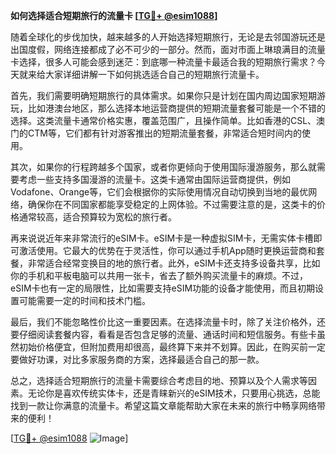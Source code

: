 **如何选择适合短期旅行的流量卡 [[TG💪+ @esim1088](https://t.me/s/esim1088)]**

随着全球化的步伐加快，越来越多的人开始选择短期旅行，无论是去邻国游玩还是出国度假，网络连接都成了必不可少的一部分。然而，面对市面上琳琅满目的流量卡选择，很多人可能会感到迷茫：到底哪一种流量卡最适合我的短期旅行需求？今天就来给大家详细讲解一下如何挑选适合自己的短期旅行流量卡。

首先，我们需要明确短期旅行的具体需求。如果你只是计划在国内周边国家短期游玩，比如港澳台地区，那么选择本地运营商提供的短期流量套餐可能是一个不错的选择。这类流量卡通常价格实惠，覆盖范围广，且操作简单。比如香港的CSL、澳门的CTM等，它们都有针对游客推出的短期流量套餐，非常适合短时间内的使用。

其次，如果你的行程跨越多个国家，或者你更倾向于使用国际漫游服务，那么就需要考虑一些支持多国漫游的流量卡。这类卡通常由国际运营商提供，例如Vodafone、Orange等，它们会根据你的实际使用情况自动切换到当地的最优网络，确保你在不同国家都能享受稳定的上网体验。不过需要注意的是，这类卡的价格通常较高，适合预算较为宽松的旅行者。

再来说说近年来非常流行的eSIM卡。eSIM卡是一种虚拟SIM卡，无需实体卡槽即可激活使用。它最大的优势在于灵活性，你可以通过手机App随时更换运营商和套餐，非常适合经常变换目的地的旅行者。此外，eSIM卡还支持多设备共享，比如你的手机和平板电脑可以共用一张卡，省去了额外购买流量卡的麻烦。不过，eSIM卡也有一定的局限性，比如需要支持eSIM功能的设备才能使用，而且初期设置可能需要一定的时间和技术门槛。

最后，我们不能忽略性价比这一重要因素。在选择流量卡时，除了关注价格外，还要仔细阅读套餐内容，看看是否包含足够的流量、通话时间和短信服务。有些卡虽然初始价格便宜，但附加费用却很高，最终算下来并不划算。因此，在购买前一定要做好功课，对比多家服务商的方案，选择最适合自己的那一款。

总之，选择适合短期旅行的流量卡需要综合考虑目的地、预算以及个人需求等因素。无论你是喜欢传统实体卡，还是青睐新兴的eSIM技术，只要用心挑选，总能找到一款让你满意的流量卡。希望这篇文章能帮助大家在未来的旅行中畅享网络带来的便利！

[[TG💪+ @esim1088](https://t.me/s/esim1088) ![Image](https://i.postimg.cc/4NQfJmqS/Snipaste-2025-05-13-00-14-12.png)]